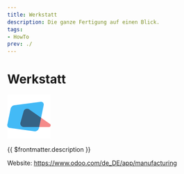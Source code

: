```yaml
---
title: Werkstatt
description: Die ganze Fertigung auf einen Blick.
tags:
- HowTo
prev: ./
---
```

# Werkstatt
![](attachments/icons_odoo_shopfloor.png)

{{ $frontmatter.description }}

Website: <https://www.odoo.com/de_DE/app/manufacturing>
